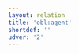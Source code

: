```yaml
---
layout: relation
title: 'obl:agent'
shortdef: ''
udver: '2'
---
```

<!-- Interlanguage links updated Čt lis 12 09:43:35 CET 2020 -->
